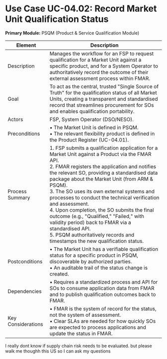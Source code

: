 # Use Case UC-04.02: Record Market Unit Qualification Status
**Primary Module:** PSQM (Product & Service Qualification Module)  

| Element          | Description                                                                                                                                                                                                                                                                                                                                                 |
|------------------|-------------------------------------------------------------------------------------------------------------------------------------------------------------------------------------------------------------------------------------------------------------------------------------------------------------------------------------------------------------|
| Description      | Manages the workflow for an FSP to request qualification for a Market Unit against a specific product, and for a System Operator to authoritatively record the outcome of their external assessment process within FMAR.                                                                                                                                    |
| Goal             | To act as the central, trusted "Single Source of Truth" for the qualification status of all Market Units, creating a transparent and standardised record that streamlines procurement for SOs and enables qualification portability.                                                                                                                        |
| Actors           | FSP, System Operator (DSO/NESO).                                                                                                                                                                                                                                                                                                                             |
| Preconditions    | • The Market Unit is defined in PSQM. <br> • The relevant flexibility product is defined in the Product Register (UC-04.01).                                                                                                                                                                                                                                |
| Process Summary  | 1. FSP submits a qualification application for a Market Unit against a Product via the FMAR API. <br> 2. FMAR registers the application and notifies the relevant SO, providing a standardised data package about the Market Unit (from ARM & PSQM). <br> 3. The SO uses its own external systems and processes to conduct the technical verification and assessment. <br> 4. Upon completion, the SO submits the final outcome (e.g., "Qualified," "Failed," with validity period) back to FMAR via a standardised API. <br> 5. PSQM authoritatively records and timestamps the new qualification status. |
| Postconditions   | • The Market Unit has a verifiable qualification status for a specific product in PSQM, discoverable by authorized parties. <br> • An auditable trail of the status change is created.                                                                                                                                                                       |
| Dependencies     | • Requires a standardized process and API for SOs to consume application data from FMAR and to publish qualification outcomes back to FMAR.                                                                                                                                                                                                                 |
| Key Considerations | • FMAR is the system of record for the status, not the system of assessment. <br> • Clear SLAs are needed for how quickly SOs are expected to process applications and update the status in FMAR.                                                                                                                                            |
I really dont know if supply chain risk needs to be evaluated. but please walk me thoughh this US so I can ask my questions
